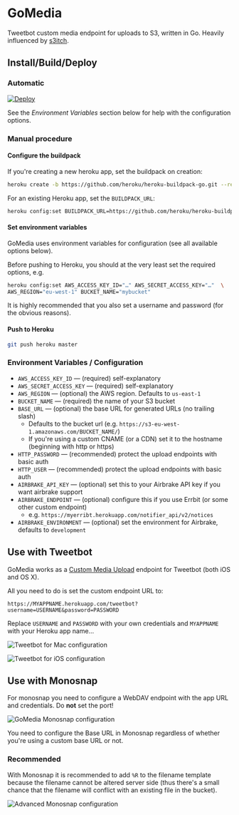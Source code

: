 # GoMedia

Tweetbot custom media endpoint for uploads to S3, written in Go. Heavily influenced by [s3itch][s3itch].

[s3itch]: https://github.com/roidrage/s3itch

## Install/Build/Deploy

### Automatic

[![Deploy](https://www.herokucdn.com/deploy/button.svg)](https://heroku.com/deploy)

See the *Environment Variables* section below for help with the configuration options.

### Manual procedure

#### Configure the buildpack

If you're creating a new heroku app, set the buildpack on creation:

```sh
heroku create -b https://github.com/heroku/heroku-buildpack-go.git --region=eu
```

For an existing Heroku app, set the `BUILDPACK_URL`:

```sh
heroku config:set BUILDPACK_URL=https://github.com/heroku/heroku-buildpack-go.git
```

#### Set environment variables

GoMedia uses environment variables for configuration (see all available options below).

Before pushing to Heroku, you should at the very least set the required options, e.g.

```sh
heroku config:set AWS_ACCESS_KEY_ID="…" AWS_SECRET_ACCESS_KEY="…"  \
AWS_REGION="eu-west-1" BUCKET_NAME="mybucket"
```

It is highly recommended that you also set a username and password (for the obvious reasons).

#### Push to Heroku

```sh
git push heroku master
```

### Environment Variables / Configuration

* `AWS_ACCESS_KEY_ID` — (required) self-explanatory
* `AWS_SECRET_ACCESS_KEY` — (required) self-explanatory
* `AWS_REGION` — (optional) the AWS region. Defaults to `us-east-1`
* `BUCKET_NAME` — (required) the name of your S3 bucket
* `BASE_URL` — (optional) the base URL for generated URLs (no trailing slash)
    * Defaults to the bucket url (e.g. `https://s3-eu-west-1.amazonaws.com/BUCKET_NAME/`)
    * If you're using a custom CNAME (or a CDN) set it to the hostname (beginning with http or https)
* `HTTP_PASSWORD` — (recommended) protect the upload endpoints with basic auth
* `HTTP_USER` — (recommended) protect the upload endpoints with basic auth
* `AIRBRAKE_API_KEY` — (optional) set this to your Airbrake API key if you want airbrake support
* `AIRBRAKE_ENDPOINT` — (optional) configure this if you use Errbit (or some other custom endpoint)
    * e.g. `https://myerribt.herokuapp.com/notifier_api/v2/notices`
* `AIRBRAKE_ENVIRONMENT` — (optional) set the environment for Airbrake, defaults to `development`

## Use with Tweetbot

GoMedia works as a [Custom Media Upload][custom] endpoint for Tweetbot (both iOS and OS X).

All you need to do is set the custom endpoint URL to:

```
https://MYAPPNAME.herokuapp.com/tweetbot?username=USERNAME&password=PASSWORD
```

Replace `USERNAME` and `PASSWORD` with your own credentials and `MYAPPNAME` with your Heroku app name…

![Tweetbot for Mac configuration][tweetbot-mac]

![Tweetbot for iOS configuration][tweetbot-ios]

[custom]: http://tapbots.net/tweetbot/custom_media/
[tweetbot-mac]: http://shots.matiaskorhonen.fi/tweetbot-mac-gomedia_nibjww.png
[tweetbot-ios]: http://shots.matiaskorhonen.fi/tweetbot-ios-gomedia_nibjwd.png

## Use with Monosnap

For monosnap you need to configure a WebDAV endpoint with the app URL and credentials. Do **not** set the port!

![GoMedia Monosnap configuration][monoconf]

You need to configure the Base URL in Monosnap regardless of whether you're using a custom base URL or not.

### Recommended

With Monosnap it is recommended to add `%R` to the filename template because the filename cannot be altered server side (thus there's a small chance that the filename will conflict with an existing file in the bucket).

![Advanced Monosnap configuration][advanced]

[monoconf]: http://shots.matiaskorhonen.fi/monosnap-gomedia-configuration_nibjb9.png
[advanced]: http://shots.matiaskorhonen.fi/Monosnap_advanced.png
